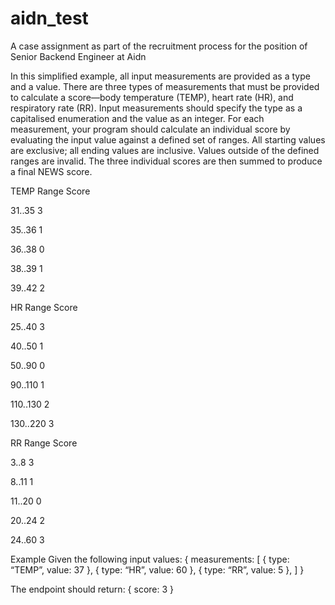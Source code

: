 # aidn_test
A case assignment as part of the recruitment process for the position of Senior Backend Engineer at Aidn

In this simplified example, all input measurements are provided as a type and a value. There are three types of measurements
that must be provided to calculate a score—body temperature (TEMP), heart rate (HR), and respiratory rate (RR). Input
measurements should specify the type as a capitalised enumeration and the value as an integer.
For each measurement, your program should calculate an individual score by evaluating the input value against a defined set
of ranges. All starting values are exclusive; all ending values are inclusive. Values outside of the defined ranges are invalid.
The three individual scores are then summed to produce a final NEWS score.

TEMP Range Score

31..35 3

35..36 1

36..38 0

38..39 1

39..42 2

HR Range Score

25..40 3

40..50 1

50..90 0

90..110 1

110..130 2

130..220 3

RR Range Score

3..8 3

8..11 1

11..20 0

20..24 2

24..60 3

Example
Given the following input values:
{
 measurements: \[
{ type: “TEMP”, value: 37 },
 { type: “HR”, value: 60 },
 { type: “RR”, value: 5 },
 \]
}

The endpoint should return:
{ score: 3 }
